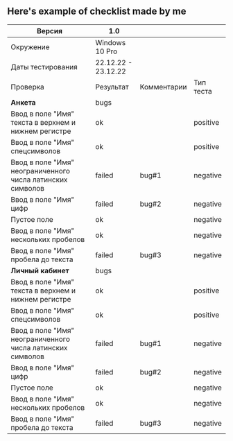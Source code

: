 ## Here's example of checklist made by me

| Версия      |   1.0  |  |   |
| --- | --- |--- |--- |
| Окружение   |   Windows 10 Pro      |    |    |
| Даты тестирования   |     22.12.22 - 23.12.22    |    |    |
| Проверка   |    Результат     |Комментарии    |Тип теста    |
| **Анкета**   |    bugs     |     |    |
| Ввод в поле "Имя" текста в верхнем и нижнем регистре   |    ok     |    |positive    |
| Ввод в поле "Имя" спецсимволов   |    ok     |    |positive    |
| Ввод в поле "Имя" неограниченного числа латинских символов   |    failed     |bug#1    |negative    |
|Ввод в поле "Имя" цифр   |   failed      |bug#2    |negative    |
|Пустое поле  |     ok |      | negative |
|Ввод в поле "Имя" нескольких пробелов   |   ok   |    |negative    |
| Ввод в поле "Имя" пробела до текста   |failed    |bug#3    |negative    |
| **Личный кабинет**   |    bugs     |     |    |
| Ввод в поле "Имя" текста в верхнем и нижнем регистре   |    ok     |    |positive    |
| Ввод в поле "Имя" спецсимволов   |    ok     |    |positive    |
| Ввод в поле "Имя" неограниченного числа латинских символов   |    failed     |bug#1    |negative    |
|Ввод в поле "Имя" цифр   |   failed      |bug#2    |negative    |
|Пустое поле  |     ok |      | negative |
|Ввод в поле "Имя" нескольких пробелов   |   ok   |    |negative    |
| Ввод в поле "Имя" пробела до текста   |failed    |bug#3    |negative    |
